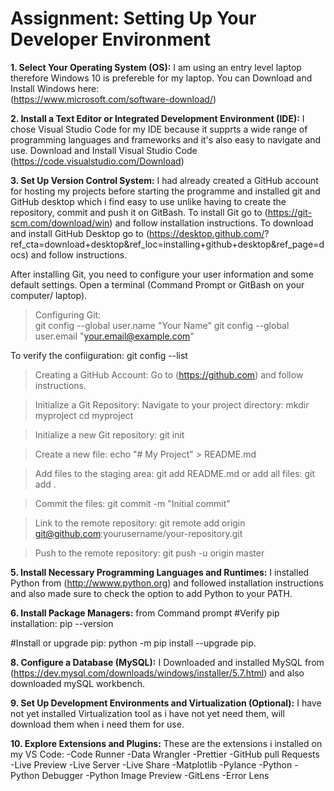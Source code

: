 # Assignment: Setting Up Your Developer Environment

**1. Select Your Operating System (OS):**
   I am using an entry level laptop therefore Windows 10 is prefereble for my laptop. You can Download and Install Windows here:       
   (https://www.microsoft.com/software-download/)

**2. Install a Text Editor or Integrated Development Environment (IDE):**
   I chose Visual Studio Code for my IDE because it supprts a wide range of programming languages and frameworks and it's also easy          to navigate and use. Download and Install Visual Studio Code (https://code.visualstudio.com/Download)

**3. Set Up Version Control System:**
   I had already created a GitHub account for hosting my projects before starting the programme and installed git and GitHub desktop         which i find easy to use unlike having to create the repository, commit and push it on GitBash.
   To install Git go to (https://git-scm.com/download/win) and follow installation instructions.
   To download and install GitHub Desktop go to (https://desktop.github.com/?      ref_cta=download+desktop&ref_loc=installing+github+desktop&ref_page=docs) and follow instructions.

After installing Git, you need to configure your user information and some default settings. Open a terminal (Command Prompt or GitBash on your computer/ laptop).

> Configuring Git:      
    git config --global user.name "Your Name"
    git config --global user.email "your.email@example.com"

To verify the confiiguration: 
   git config --list

> Creating a GitHub Account:
    Go to (https://github.com) and follow instructions.

> Initialize a Git Repository:
   Navigate to your project directory:
      mkdir myproject
      cd myproject

> Initialize a new Git repository:
    git init

> Create a new file:
   echo "# My Project" > README.md

> Add files to the staging area:
   git add README.md
or add all files:
   git add .

> Commit the files:
   git commit -m "Initial commit"

> Link to the remote repository:
   git remote add origin git@github.com:yourusername/your-repository.git

> Push to the remote repository:
   git push -u origin master

**5. Install Necessary Programming Languages and Runtimes:**
   I installed Python from (http://wwww.python.org) and followed installation instructions and also made sure to check the option to add     Python to your PATH.

**6. Install Package Managers:**
from Command prompt
 #Verify pip installation:
    pip --version
   
 #Install or upgrade pip:
    python -m pip install --upgrade pip.

**8. Configure a Database (MySQL):**
   I Downloaded and installed MySQL from (https://dev.mysql.com/downloads/windows/installer/5.7.html) and also downloaded mySQL              workbench.

**9. Set Up Development Environments and Virtualization (Optional):**
   I have not yet installed Virtualization tool as i have not yet need them, will download them when i need them for use.

**10. Explore Extensions and Plugins:**
   These are the extensions i installed on my VS Code:
      -Code Runner
      -Data Wrangler
      -Prettier
      -GitHub pull Requests
      -Live Preview
      -Live Server
      -Live Share
      -Matplotlib
      -Pylance
      -Python
      -Python Debugger
      -Python Image Preview
      -GitLens
      -Error Lens
   
